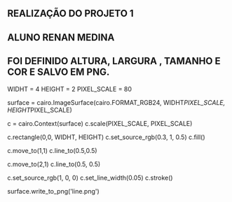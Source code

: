 ## REALIZAÇÃO DO PROJETO 1 ##

## ALUNO RENAN MEDINA ##
## FOI DEFINIDO ALTURA, LARGURA , TAMANHO E COR E SALVO EM PNG. ##


WIDHT = 4
HEIGHT = 2
PIXEL_SCALE = 80 

surface = cairo.ImageSurface(cairo.FORMAT_RGB24, WIDHT*PIXEL_SCALE, HEIGHT*PIXEL_SCALE)


c = cairo.Context(surface)
c.scale(PIXEL_SCALE, PIXEL_SCALE)

c.rectangle(0,0, WIDHT, HEIGHT)
c.set_source_rgb(0.3, 1, 0.5)
c.fill()

c.move_to(1,1)
c.line_to(0.5,0.5)

c.move_to(2,1)
c.line_to(0.5, 0.5)

c.set_source_rgb(1, 0, 0)
c.set_line_width(0.05)
c.stroke()

surface.write_to_png('line.png')
